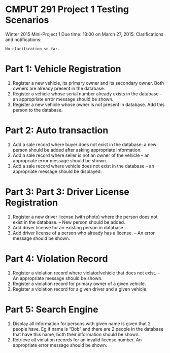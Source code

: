 CMPUT 291 Project 1 Testing Scenarios
=======

Winter 2015
Mini-Project 1
Due time:  18:00 on  March 27, 2015.
Clarifications and notifications:

    No clarification so far.

Part 1: Vehicle Registration
=======
1. Register a new vehicle, its primary owner and its secondary owner. Both owners
are already present in the database.
2. Register a vehicle whose serial number already exists in the database – an
appropriate error message should be shown.
3. Register a new vehicle whose owner is not present in database. Add this person to
the database.

Part 2: Auto transaction
=======
1. Add a sale record where buyer does not exist in the database: a new person should
be added after asking appropriate information.
2. Add a sale record where seller is not an owner of the vehicle – an appropriate error
message should be shown.
3. Add a sale record where vehicle does not exist in the database – an appropriate
message should be displayed.

Part 3: Part 3: Driver License Registration
=======
1. Register a new driver license (with photo) where the person does not exist in the
database. – New person should be added.
2. Add driver license for an existing person in database.
3. Add driver license of a person who already has a license. – An error message
should be shown.

Part 4: Violation Record
=======
1. Register a violation record where violator/vehicle that does not exist. – An
appropriate message should be shown.
2. Register a violation record for primary owner of a given vehicle.
3. Register a violation record for a given driver and a given vehicle.

Part 5: Search Engine
=======
1. Display all information for persons with given name is given that 2 people have.
Eg if name is “Bob” and there are 2 people in the database that have this name,
both their information should be shown.
2. Retrieve all violation records for an invalid license number. An appropriate error
message should be shown.

